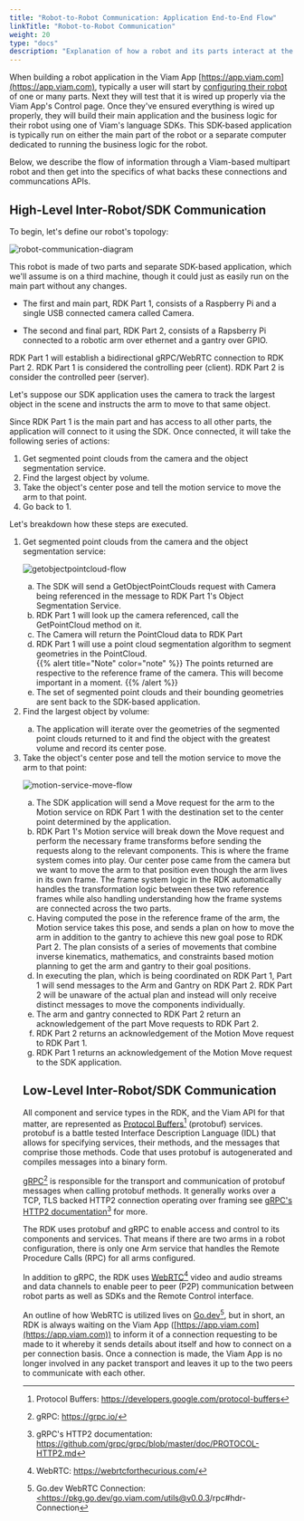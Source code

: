 ```yaml
---
title: "Robot-to-Robot Communication: Application End-to-End Flow"
linkTitle: "Robot-to-Robot Communication"
weight: 20
type: "docs"
description: "Explanation of how a robot and its parts interact at the communication layer."
---
```

When building a robot application in the Viam App [https://app.viam.com](https://app.viam.com), typically a user will start by [configuring their robot](https://docs.viam.com/getting-started/robot-config/) of one or many parts.
Next they will test that it is wired up properly via the Viam App's Control page.
Once they've ensured everything is wired up properly, they will build their main application and the business logic for their robot using one of Viam's language SDKs.
This SDK-based application is typically run on either the main part of the robot or a separate computer dedicated to running the business logic for the robot.

Below, we describe the flow of information through a Viam-based multipart robot and then get into the specifics of what backs these connections and communcations APIs.

## High-Level Inter-Robot/SDK Communication
To begin, let's define our robot's topology:

![robot-communication-diagram](../../img/robot-communication-diagram.png)

This robot is made of two parts and separate SDK-based application, which we'll assume is on a third machine, though it could just as easily run on the main part without any changes.

* The first and main part, RDK Part 1, consists of a Raspberry Pi and a single USB connected camera called Camera.

* The second and final part, RDK Part 2, consists of a Rapsberry Pi connected to a robotic arm over ethernet and a gantry over GPIO.

RDK Part 1 will establish a bidirectional gRPC/WebRTC connection to RDK Part 2.
RDK Part 1 is considered the controlling peer (client).
RDK Part 2 is consider the controlled peer (server).

Let's suppose our SDK application uses the camera to track the largest object in the scene and instructs the arm to move to that same object.

Since RDK Part 1 is the main part and has access to all other parts, the application will connect to it using the SDK.
Once connected, it will take the following series of actions:
<OL>
<li>Get segmented point clouds from the camera and the object segmentation service.</li>

<li>Find the largest object by volume.</li>

<li>Take the object's center pose and tell the motion service to move the arm to that point.</li>

<li>Go back to 1.</li>
</OL>
Let's breakdown how these steps are executed.

<ol>
<li>Get segmented point clouds from the camera and the object segmentation service:</li>

![getobjectpointcloud-flow](../../img/getobjectpointcloud-flow.png)

<OL type="a">
<li>The SDK will send a GetObjectPointClouds request with Camera being referenced in the message to RDK Part 1's Object Segmentation Service.</li>

<li>RDK Part 1 will look up the camera referenced, call the GetPointCloud method on it.</li>

<li>The Camera will return the PointCloud data to RDK Part</li>

<li>RDK Part 1 will use a point cloud segmentation algorithm to segment geometries in the PointCloud.</li>
{{% alert title="Note" color="note" %}}  
The points returned are respective to the reference frame of the camera.
This will become important in a moment.
{{% /alert %}}
<li>The set of segmented point clouds and their bounding geometries are sent back to the SDK-based application.</li>
</ol>


<li>Find the largest object by volume:</li>
<ol type="a">
<li>The application will iterate over the geometries of the segmented point clouds returned to it and find the object with the greatest volume and record its center pose.</li>
</ol>


<li>Take the object's center pose and tell the motion service to move the arm to that point:</li>

![motion-service-move-flow](../../img/motion-service-move-flow.png)

<ol type="a">
<li>The SDK application will send a Move request for the arm to the Motion service on RDK Part 1 with the destination set to the center point determined by the application.</li>

<li>RDK Part 1's Motion service will break down the Move request and perform the necessary frame transforms before sending the requests along to the relevant components.
This is where the frame system comes into play.
Our center pose came from the camera but we want to move the arm to that position even though the arm lives in its own frame.
The frame system logic in the RDK automatically handles the transformation logic between these two reference frames while also handling understanding how the frame systems are connected across the two parts.</li>

<li>Having computed the pose in the reference frame of the arm, the Motion service takes this pose, and sends a plan on how to move the arm in addition to the gantry to achieve this new goal pose to RDK Part 2.
The plan consists of a series of movements that combine inverse kinematics, mathematics, and constraints based motion planning to get the arm and gantry to their goal positions.</li>

<li>In executing the plan, which is being coordinated on RDK Part 1, Part 1 will send messages to the Arm and Gantry on RDK Part 2.
RDK Part 2 will be unaware of the actual plan and instead will only receive distinct messages to move the components individually.</li>

<li>The arm and gantry connected to RDK Part 2 return an acknowledgement of the part Move requests to RDK Part 2.</li>

<li>RDK Part 2 returns an acknowledgement of the Motion Move request to RDK Part 1.</li>

<li>RDK Part 1 returns an acknowledgement of the Motion Move request to the SDK application.</li>
</ol>

## Low-Level Inter-Robot/SDK Communication
All component and service types in the RDK, and the Viam API for that matter, are represented as <a href="https://developers.google.com/protocol-buffers" target="_blank">Protocol Buffers</a>[^protobuf] (protobuf) services.
protobuf is a battle tested Interface Description Language (IDL) that allows for specifying services, their methods, and the messages that comprise those methods.
Code that uses protobuf is autogenerated and compiles messages into a binary form.

[^protobuf]:Protocol Buffers: <a href="https://developers.google.com/protocol-buffers" target="_blank">ht<span></span>tps://developers.google.com/protocol-buffers</a>

<a href="https://grpc.io/" target="_blank">gRPC</a>[^grpc] is responsible for the transport and communication of protobuf messages when calling protobuf methods.
It generally works over a TCP, TLS backed HTTP2 connection operating over framing see [gRPC's HTTP2 documentation](https://github.com/grpc/grpc/blob/master/doc/PROTOCOL-HTTP2.md)[^grdoc] for more.

[^grpc]:gRPC: <a href="https://grpc.io/" target="_blank">ht<span></span>tps://grpc.io/</a> 
[^grdoc]: gRPC's HTTP2 documentation: <a href="https://github.com/grpc/grpc/blob/master/doc/PROTOCOL-HTTP2.md" target="_blank">https://github.com/grpc/grpc/blob/master/doc/PROTOCOL-HTTP2.md</a>

The RDK uses protobuf and gRPC to enable access and control to its components and services.
That means if there are two arms in a robot configuration, there is only one Arm service that handles the Remote Procedure Calls (RPC) for all arms configured.

In addition to gRPC, the RDK uses <a href="https://webrtcforthecurious.com/" target="_blank">WebRTC</a>[^wrtc] video and audio streams and data channels to enable peer to peer (P2P) communication between robot parts as well as SDKs and the Remote Control interface.

[^wrtc]:WebRTC: <a href="https://webrtcforthecurious.com/" target="_blank">ht<span></span>tps://webrtcforthecurious.com/</a>

An outline of how WebRTC is utilized lives on <a href="https://pkg.go.dev/go.viam.com/utils@v0.0.3/rpc#hdr-Connection" target="_blank">Go.dev</a>[^gdev], but in short, an RDK is always waiting on the Viam App ([https://app.viam.com](https://app.viam.com)) to inform it of a connection requesting to be made to it whereby it sends details about itself and how to connect on a per connection basis.
Once a connection is made, the Viam App is no longer involved in any packet transport and leaves it up to the two peers to communicate with each other.

[^gdev]:Go.dev WebRTC Connection: <a href="https://pkg.go.dev/go.viam.com/utils@v0.0.3/rpc#hdr-Connection" target="_blank"><ht<span></span>tps://pkg.go.dev/go.viam.com/utils@v0.0.3/rpc#hdr-Connection</a>